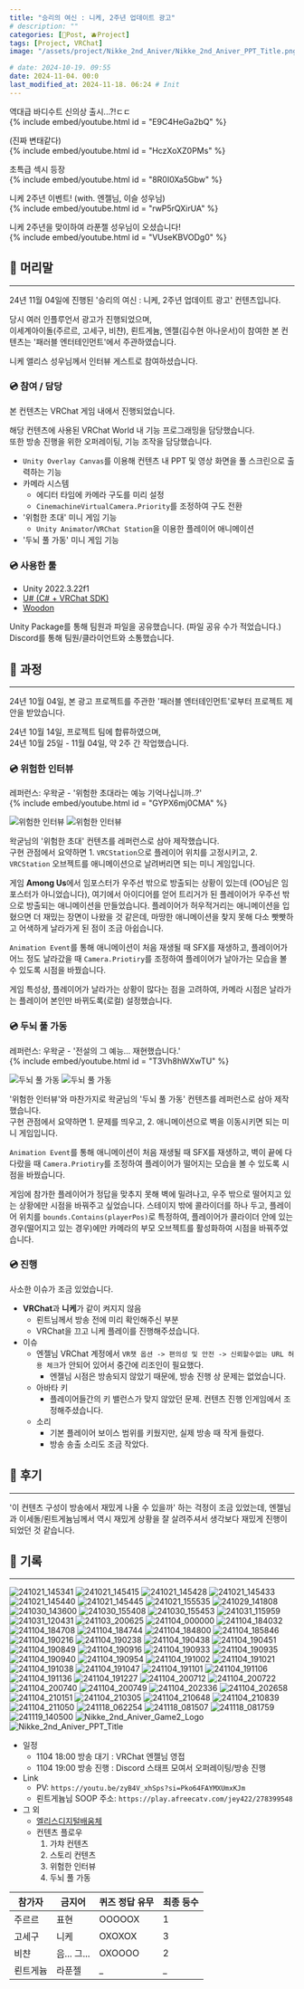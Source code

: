 ```yaml
---
title: "승리의 여신 : 니케, 2주년 업데이트 광고"
# description: ""
categories: [📀Post, 🫐Project]
tags: [Project, VRChat]
image: "/assets/project/Nikke_2nd_Aniver/Nikke_2nd_Aniver_PPT_Title.png"

# date: 2024-10-19. 09:55
date: 2024-11-04. 00:0
last_modified_at: 2024-11-18. 06:24 # Init
---
```


역대급 바디수트 신의상 출시...?!ㄷㄷ  
{% include embed/youtube.html id = "E9C4HeGa2bQ" %}

(진짜 변태같다)  
{% include embed/youtube.html id = "HczXoXZ0PMs" %}

초특급 섹시 등장  
{% include embed/youtube.html id = "8R0I0Xa5Gbw" %}

니케 2주년 이벤트! (with. 엔젤님, 이슬 성우님)  
{% include embed/youtube.html id = "rwP5rQXirUA" %}

니케 2주년을 맞이하여 라푼젤 성우님이 오셨습니다!  
{% include embed/youtube.html id = "VUseKBVODg0" %}

## 📀 머리말

---

24년 11월 04일에 진행된 '승리의 여신 : 니케, 2주년 업데이트 광고' 컨텐츠입니다.  

당시 여러 인플루언서 광고가 진행되었으며,  
이세계아이돌(주르르, 고세구, 비챤), 뢴트게늄, 엔젤(김수현 아나운서)이 참여한 본 컨텐츠는 '패러블 엔터테인먼트'에서 주관하였습니다.

니케 앨리스 성우님께서 인터뷰 게스트로 참여하셨습니다.  

### 💿 참여 / 담당

본 컨텐츠는 VRChat 게임 내에서 진행되었습니다.  

해당 컨텐츠에 사용된 VRChat World 내 기능 프로그래밍을 담당했습니다.  
또한 방송 진행을 위한 오퍼레이팅, 기능 조작을 담당했습니다.  

- `Unity Overlay Canvas`를 이용해 컨텐츠 내 PPT 및 영상 화면을 풀 스크린으로 출력하는 기능
- 카메라 시스템
  - 에디터 타임에 카메라 구도를 미리 설정
  - `CinemachineVirtualCamera.Priority`를 조정하여 구도 전환
- '위험한 초대' 미니 게임 기능
  - `Unity Animator`/`VRChat Station`을 이용한 플레이어 애니메이션
- '두뇌 풀 가동' 미니 게임 기능

### 💿 사용한 툴

- Unity 2022.3.22f1
- [U# (C# + VRChat SDK)](https://udonsharp.docs.vrchat.com/)
- [Woodon](https://github.com/wrchat/Woodon)

Unity Package를 통해 팀원과 파일을 공유했습니다. (파일 공유 수가 적었습니다.)  
Discord를 통해 팀원/클라이언트와 소통했습니다.  

## 📀 과정

---

24년 10월 04일, 본 광고 프로젝트를 주관한 '패러블 엔터테인먼트'로부터 프로젝트 제안을 받았습니다.  

24년 10월 14일, 프로젝트 팀에 합류하였으며,  
24년 10월 25일 - 11월 04일, 약 2주 간 작업했습니다.  

### 💿 위험한 인터뷰

레퍼런스: 우왁굳 - '위험한 초대라는 예능 기억나십니까..?'  
{% include embed/youtube.html id = "GYPX6mj0CMA" %}

![위험한 인터뷰](/assets/project/Nikke_2nd_Aniver/241118_081759.png)
![위험한 인터뷰](/assets/project/Nikke_2nd_Aniver/241021_145341.png)

왁굳님의 '위험한 초대' 컨텐츠를 레퍼런스로 삼아 제작했습니다.  
구현 관점에서 요약하면 1. `VRCStation`으로 플레이어 위치를 고정시키고, 2. `VRCStation` 오브젝트를 애니메이션으로 날려버리면 되는 미니 게임입니다.  

게임 **Among Us**에서 임포스터가 우주선 밖으로 방출되는 상황이 있는데 (OO님은 임포스터가 아니었습니다), 여기에서 아이디어를 얻어 트리거가 된 플레이어가 우주선 밖으로 방출되는 애니메이션을 만들었습니다. 플레이어가 허우적거리는 애니메이션을 입혔으면 더 재밌는 장면이 나왔을 것 같은데, 마땅한 애니메이션을 찾지 못해 다소 빳빳하고 어색하게 날라가게 된 점이 조금 아쉽습니다.  

`Animation Event`를 통해 애니메이션이 처음 재생될 때 SFX를 재생하고, 플레이어가 어느 정도 날라갔을 때 `Camera.Priotiry`를 조정하여 플레이어가 날아가는 모습을 볼 수 있도록 시점을 바꿨습니다.  

게임 특성상, 플레이어가 날라가는 상황이 많다는 점을 고려하여, 카메라 시점은 날라가는 플레이어 본인만 바뀌도록(로컬) 설정했습니다.  

### 💿 두뇌 풀 가동

레퍼런스: 우왁굳 - '전설의 그 예능... 재현했습니다.'  
{% include embed/youtube.html id = "T3Vh8hWXwTU" %}

![두뇌 풀 가동](/assets/project/Nikke_2nd_Aniver/241118_081507.png)
![두뇌 풀 가동](/assets/project/Nikke_2nd_Aniver/241030_155453.png)

'위험한 인터뷰'와 마찬가지로 왁굳님의 '두뇌 풀 가동' 컨텐츠를 레퍼런스로 삼아 제작했습니다.  
구현 관점에서 요약하면 1. 문제를 띄우고, 2. 애니메이션으로 벽을 이동시키면 되는 미니 게임입니다.  

`Animation Event`를 통해 애니메이션이 처음 재생될 때 SFX를 재생하고, 벽이 끝에 다다랐을 때 `Camera.Priotiry`를 조정하여 플레이어가 떨어지는 모습을 볼 수 있도록 시점을 바꿨습니다.  

게임에 참가한 플레이어가 정답을 맞추지 못해 벽에 밀려나고, 우주 밖으로 떨어지고 있는 상황에만 시점을 바꿔주고 싶었습니다. 스테이지 밖에 콜라이더를 하나 두고, 플레이어 위치를 `bounds.Contains(playerPos)`로 특정하여, 플레이어가 콜라이더 안에 있는 경우(떨어지고 있는 경우)에만 카메라의 부모 오브젝트를 활성화하여 시점을 바꿔주었습니다.  

### 💿 진행

사소한 이슈가 조금 있었습니다.  

- **VRChat**과 **니케**가 같이 켜지지 않음
  - 뢴트님께서 방송 전에 미리 확인해주신 부분
  - VRChat을 끄고 니케 플레이를 진행해주셨습니다.
- 이슈
  - 엔젤님 VRChat 계정에서 `VR챗 옵션 -> 편의성 및 안전 -> 신뢰할수없는 URL 허용 체크`가 안되어 있어서 중간에 리조인이 필요했다.
    - 엔젤님 시점은 방송되지 않았기 때문에, 방송 진행 상 문제는 없었습니다.
  - 아바타 키
    - 플레이어들간의 키 밸런스가 맞지 않았던 문제. 컨텐츠 진행 인게임에서 조정해주셨습니다.
  - 소리
    - 기본 플레이어 보이스 범위를 키웠지만, 실제 방송 때 작게 들렸다.
    - 방송 송출 소리도 조금 작았다.

## 📀 후기

---

'이 컨텐츠 구성이 방송에서 재밌게 나올 수 있을까' 하는 걱정이 조금 있었는데, 엔젤님과 이세돌/뢴트게늄님께서 역시 재밌게 상황을 잘 살려주셔서 생각보다 재밌게 진행이 되었던 것 같습니다.  

## 📀 기록

---

![241021_145341](/assets/project/Nikke_2nd_Aniver/241021_145341.png)
![241021_145415](/assets/project/Nikke_2nd_Aniver/241021_145415.png)
![241021_145428](/assets/project/Nikke_2nd_Aniver/241021_145428.png)
![241021_145433](/assets/project/Nikke_2nd_Aniver/241021_145433.png)
![241021_145440](/assets/project/Nikke_2nd_Aniver/241021_145440.png)
![241021_145445](/assets/project/Nikke_2nd_Aniver/241021_145445.png)
![241021_155535](/assets/project/Nikke_2nd_Aniver/241021_155535.png)
![241029_141808](/assets/project/Nikke_2nd_Aniver/241029_141808.png)
![241030_143600](/assets/project/Nikke_2nd_Aniver/241030_143600.png)
![241030_155408](/assets/project/Nikke_2nd_Aniver/241030_155408.png)
![241030_155453](/assets/project/Nikke_2nd_Aniver/241030_155453.png)
![241031_115959](/assets/project/Nikke_2nd_Aniver/241031_115959.png)
![241031_120431](/assets/project/Nikke_2nd_Aniver/241031_120431.png)
![241103_200625](/assets/project/Nikke_2nd_Aniver/241103_200625.png)
![241104_000000](/assets/project/Nikke_2nd_Aniver/241104_000000.gif)
![241104_184032](/assets/project/Nikke_2nd_Aniver/241104_184032.png)
![241104_184708](/assets/project/Nikke_2nd_Aniver/241104_184708.png)
![241104_184744](/assets/project/Nikke_2nd_Aniver/241104_184744.png)
![241104_184800](/assets/project/Nikke_2nd_Aniver/241104_184800.png)
![241104_185846](/assets/project/Nikke_2nd_Aniver/241104_185846.png)
![241104_190216](/assets/project/Nikke_2nd_Aniver/241104_190216.png)
![241104_190238](/assets/project/Nikke_2nd_Aniver/241104_190238.png)
![241104_190438](/assets/project/Nikke_2nd_Aniver/241104_190438.png)
![241104_190451](/assets/project/Nikke_2nd_Aniver/241104_190451.png)
![241104_190849](/assets/project/Nikke_2nd_Aniver/241104_190849.png)
![241104_190916](/assets/project/Nikke_2nd_Aniver/241104_190916.png)
![241104_190933](/assets/project/Nikke_2nd_Aniver/241104_190933.png)
![241104_190935](/assets/project/Nikke_2nd_Aniver/241104_190935.png)
![241104_190940](/assets/project/Nikke_2nd_Aniver/241104_190940.png)
![241104_190954](/assets/project/Nikke_2nd_Aniver/241104_190954.png)
![241104_191002](/assets/project/Nikke_2nd_Aniver/241104_191002.png)
![241104_191021](/assets/project/Nikke_2nd_Aniver/241104_191021.png)
![241104_191038](/assets/project/Nikke_2nd_Aniver/241104_191038.png)
![241104_191047](/assets/project/Nikke_2nd_Aniver/241104_191047.png)
![241104_191101](/assets/project/Nikke_2nd_Aniver/241104_191101.png)
![241104_191106](/assets/project/Nikke_2nd_Aniver/241104_191106.png)
![241104_191136](/assets/project/Nikke_2nd_Aniver/241104_191136.png)
![241104_191227](/assets/project/Nikke_2nd_Aniver/241104_191227.png)
![241104_200712](/assets/project/Nikke_2nd_Aniver/241104_200712.png)
![241104_200722](/assets/project/Nikke_2nd_Aniver/241104_200722.png)
![241104_200740](/assets/project/Nikke_2nd_Aniver/241104_200740.png)
![241104_200749](/assets/project/Nikke_2nd_Aniver/241104_200749.png)
![241104_202336](/assets/project/Nikke_2nd_Aniver/241104_202336.png)
![241104_202658](/assets/project/Nikke_2nd_Aniver/241104_202658.png)
![241104_210151](/assets/project/Nikke_2nd_Aniver/241104_210151.png)
![241104_210305](/assets/project/Nikke_2nd_Aniver/241104_210305.png)
![241104_210648](/assets/project/Nikke_2nd_Aniver/241104_210648.png)
![241104_210839](/assets/project/Nikke_2nd_Aniver/241104_210839.png)
![241104_211050](/assets/project/Nikke_2nd_Aniver/241104_211050.png)
![241118_062254](/assets/project/Nikke_2nd_Aniver/241118_062254.png)
![241118_081507](/assets/project/Nikke_2nd_Aniver/241118_081507.png)
![241118_081759](/assets/project/Nikke_2nd_Aniver/241118_081759.png)
![241119_140500](/assets/project/Nikke_2nd_Aniver/241119_140500.png)
![Nikke_2nd_Aniver_Game2_Logo](/assets/project/Nikke_2nd_Aniver/Nikke_2nd_Aniver_Game2_Logo.png)
![Nikke_2nd_Aniver_PPT_Title](/assets/project/Nikke_2nd_Aniver/Nikke_2nd_Aniver_PPT_Title.png)

- 일정
  - 1104 18:00 방송 대기 : VRChat 엔젤님 영접
  - 1104 19:00 방송 진행 : Discord 스태프 모여서 오퍼레이팅/방송 진행
- Link
  - PV: `https://youtu.be/zyB4V_xhSps?si=Pko64FAYMXUmxKJm`
  - 뢴트게늄님 SOOP 주소: `https://play.afreecatv.com/jey422/278399548`
- 그 외
  - [엘리스디지털배움체](https://noonnu.cc/font_page/671)
  - 컨텐츠 플로우
    1. 가챠 컨텐츠
    2. 스토리 컨텐츠
    3. 위험한 인터뷰
    4. 두뇌 풀 가동

| 참가자   | 금지어      | 퀴즈 정답 유무 | 최종 등수 |
| -------- | ----------- | -------------- | --------- |
| 주르르   | 표현        | OOOOOX         | 1         |
| 고세구   | 니케        | OXOXOX         | 3         |
| 비챤     | 음... 그... | OXOOOO         | 2         |
| 뢴트게늄 | 라푼젤      | _              | _         |
